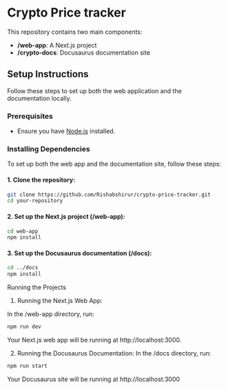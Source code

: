# Crypto Price tracker

This repository contains two main components:

- **/web-app**: A Next.js project
- **/crypto-docs**: Docusaurus documentation site

## Setup Instructions

Follow these steps to set up both the web application and the documentation locally.

### Prerequisites

- Ensure you have [Node.js](https://nodejs.org/) installed.

### Installing Dependencies

To set up both the web app and the documentation site, follow these steps:

#### 1. Clone the repository:

```bash
git clone https://github.com/Rishabshirur/crypto-price-tracker.git
cd your-repository
```

#### 2. Set up the Next.js project (/web-app):
```bash
cd web-app
npm install
```

#### 3. Set up the Docusaurus documentation (/docs):
```bash
cd ../docs
npm install
```

Running the Projects
1. Running the Next.js Web App:

In the /web-app directory, run:
```bash
npm run dev
```
Your Next.js web app will be running at http://localhost:3000.

2. Running the Docusaurus Documentation:
In the /docs directory, run:
```bash
npm run start
```
Your Docusaurus site will be running at http://localhost:3000 
